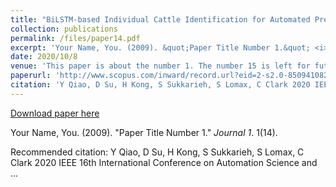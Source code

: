 ```yaml
---
title: "BiLSTM-based Individual Cattle Identification for Automated Precision Livestock Farming"
collection: publications
permalink: /files/paper14.pdf
excerpt: 'Your Name, You. (2009). &quot;Paper Title Number 1.&quot; <i>Journal 1</i>. 1(14).'
date: 2020/10/8
venue: 'This paper is about the number 1. The number 15 is left for future work.'
paperurl: 'http://www.scopus.com/inward/record.url?eid=2-s2.0-85094108275&partnerID=MN8TOARS'
citation: 'Y Qiao, D Su, H Kong, S Sukkarieh, S Lomax, C Clark 2020 IEEE 16th International Conference on Automation Science and ...'
---
```


<a href='http://www.scopus.com/inward/record.url?eid=2-s2.0-85094108275&partnerID=MN8TOARS'>Download paper here</a>

Your Name, You. (2009). &quot;Paper Title Number 1.&quot; <i>Journal 1</i>. 1(14).

Recommended citation: Y Qiao, D Su, H Kong, S Sukkarieh, S Lomax, C Clark 2020 IEEE 16th International Conference on Automation Science and ...